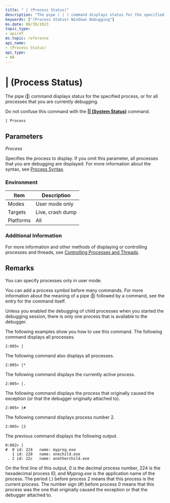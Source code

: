 ```yaml
---
title: " | (Process Status)"
description: "The pipe ( | ) command displays status for the specified process, or for all processes that you are currently debugging.Do not confuse this command with the (System Status) command."
keywords: ["(Process Status) Windows Debugging"]
ms.date: 08/30/2023
topic_type:
- apiref
ms.topic: reference
api_name:
- (Process Status)
api_type:
- NA
---
```


# | (Process Status)

The pipe (**|**) command displays status for the specified process, or for all processes that you are currently debugging.

Do not confuse this command with the [**|| (System Status)**](----system-status-.md) command.

```dbgcmd
| Process
```

## Parameters

*Process*

Specifies the process to display. If you omit this parameter, all processes that you are debugging are displayed. For more information about the syntax, see [Process Syntax](process-syntax.md).

### Environment

|  Item  | Description          |
|--------|----------------------|
|Modes|User mode only|
|Targets|Live, crash dump|
|Platforms|All|

### Additional Information

For more information and other methods of displaying or controlling processes and threads, see [Controlling Processes and Threads](../debugger/controlling-processes-and-threads.md).

## Remarks

You can specify processes only in user mode.

You can add a process symbol before many commands. For more information about the meaning of a pipe (**|**) followed by a command, see the entry for the command itself.

Unless you enabled the debugging of child processes when you started the debugging session, there is only one process that is available to the debugger.

The following examples show you how to use this command. The following command displays all processes.

```dbgcmd
2:005> |
```

The following command also displays all processes.

```dbgcmd
2:005> |*
```

The following command displays the currently active process.

```dbgcmd
2:005> |.
```

The following command displays the process that originally caused the exception (or that the debugger originally attached to).

```dbgcmd
2:005> |#
```

The following command displays process number 2.

```dbgcmd
2:005> |2
```

The previous command displays the following output.

```dbgcmd
0:002> |
#  0 id: 224   name: myprog.exe 
   1 id: 228   name: onechild.exe 
 . 2 id: 22c   name: anotherchild.exe 
```

On the first line of this output, 0 is the decimal process number, 224 is the hexadecimal process ID, and *Myprog.exe* is the application name of the process. The period (.) before process 2 means that this process is the current process. The number sign (\#) before process 0 means that this process was the one that originally caused the exception or that the debugger attached to.
